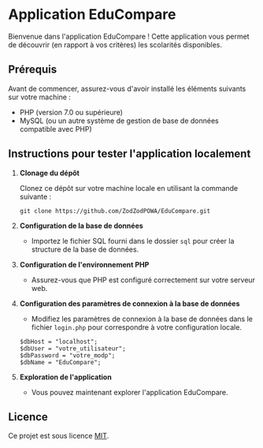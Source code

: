 # Application EduCompare

Bienvenue dans l'application EduCompare ! Cette application vous permet de découvrir (en rapport à vos critères) les scolarités disponibles.

## Prérequis

Avant de commencer, assurez-vous d'avoir installé les éléments suivants sur votre machine :

- PHP (version 7.0 ou supérieure)
- MySQL (ou un autre système de gestion de base de données compatible avec PHP)

## Instructions pour tester l'application localement

1. **Clonage du dépôt**

    Clonez ce dépôt sur votre machine locale en utilisant la commande suivante :
    ```
    git clone https://github.com/ZodZodPOWA/EduCompare.git
    ```

2. **Configuration de la base de données**

    - Importez le fichier SQL fourni dans le dossier `sql` pour créer la structure de la base de données.

3. **Configuration de l'environnement PHP**

    - Assurez-vous que PHP est configuré correctement sur votre serveur web.

4. **Configuration des paramètres de connexion à la base de données**

    - Modifiez les paramètres de connexion à la base de données dans le fichier `login.php` pour correspondre à votre configuration locale.
      
    ```
    $dbHost = "localhost";
    $dbUser = "votre_utilisateur";
    $dbPassword = "votre_modp";
    $dbName = "EduCompare";
    ```

5. **Exploration de l'application**

    - Vous pouvez maintenant explorer l'application EduCompare.

## Licence

Ce projet est sous licence [MIT](LICENSE).
